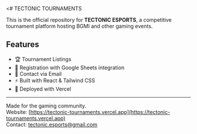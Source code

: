 <# TECTONIC TOURNAMENTS

This is the official repository for **TECTONIC ESPORTS**, a competitive tournament platform hosting BGMI and other gaming events.

## Features

- 🏆 Tournament Listings
- 📝 Registration with Google Sheets integration
- 📩 Contact via Email
- ⚡ Built with React & Tailwind CSS
- 🚀 Deployed with Vercel

---

Made for the gaming community.  
Website: [https://tectonic-tournaments.vercel.app](https://tectonic-tournaments.vercel.app)  
Contact: tectonic.esports@gmail.com
